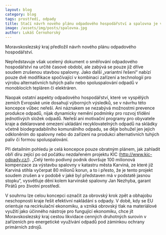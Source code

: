 ```yaml
---
layout: blog
category: blog
tags: prostředí, odpady
title: Stačí návrh nového plánu odpadového hospodářství a spalovna je v kraji opět v kurzu
image: /assets/img/posts/spalovna.jpg
author: Lukáš Černohorský
---
```


Moravskoslezský kraj předložil návrh nového plánu odpadového hospodářství.

Nepředstavuje však ucelený dokument o směřování odpadového hospodářství na určité časové období, ale zabývá se pouze již dříve soudem zrušenou stavbou spalovny. Jako další „variantní řešení“ nabízí pouze dvě modifikace spočívající v kombinaci zařízení a technologií pro výrobu alternativních tuhých paliv nebo spoluspalování odpadů v monoblocích tepláren či elektráren.

Naopak ostatní aspekty odpadového hospodářství, které ve vyspělých zemích Evropské unie dosahují výborných výsledků, se v návrhu této koncepce vůbec neřeší. Ani náznakem se nezabývá možnostmi prevence produkce odpadů, nijak dynamicky nemění podmínky pro rozvoj třídění jednotlivých složek odpadů. Neřeší ani motivační programy pro obyvatele kraje a deklarované omezení ukládání recyklovatelných odpadů na skládky včetně biodegradabilního komunálního odpadu, se děje bohužel jen jejich odkloněním do spalovny nebo do zařízení na produkci alternativních tuhých paliv či formou spoluspalování.

Při detailním pohledu je celá koncepce pouze obratným plánem, jak zahladit obří díru zející po od počátku nezdařeném projektu KIC (http://www.kic-odpady.cz/). „Celý tento podivný podnik dovršuje 100 milionová kompenzace za výstavbu spalovny v katastru města Karviná, ze které již Karviná stihla vyčerpat 80 milionů korun, a to i přesto, že je tento projekt soudem zrušen a v podobě v jaké byl představen má v podstatě jasnou stopku“, vysvětluje dění kolem karvinské spalovny Jan Nezhyba, garant Pirátů pro životní prostředí.

V souhrnu lze celou koncepci označit za obrovský krok zpět a obhajobu neschopnosti kraje řešit efektivní nakládání s odpady. V době, kdy se EU orientuje na recirkulační ekonomiku, a vzniká obrovský tlak na materiálové využití jako účinného nástroje pro fungující ekonomiku, chce jít Moravskoslezský kraj cestou likvidace cenných druhotných surovin v zařízeních pro energetické využívání odpadů pod záminkou ochrany primárních zdrojů.

